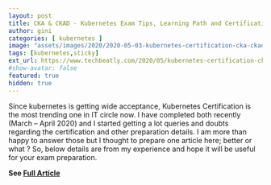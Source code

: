 ```yaml
---
layout: post
title: CKA & CKAD - Kubernetes Exam Tips, Learning Path and Certification
author: gini
categories: [ kubernetes ]
image: "assets/images/2020/2020-05-03-kubernetes-certification-cka-ckad-exam-tips-learning-path.png"
tags: [kubernetes,sticky]
ext_url: https://www.techbeatly.com/2020/05/kubernetes-certification-cka-ckad-exam-tips-learning-path.html
#show-avatar: false
featured: true
hidden: true
---
```


Since kubernetes is getting wide acceptance, Kubernetes Certification is the most trending one in IT circle now. I have completed both recently (March – April 2020) and I started getting a lot queries and doubts regarding the certification and other preparation details. I am more than happy to answer those but I thought to prepare one article here; better or what ? So, below details are from my experience and hope it will be useful for your exam preparation.

**See [Full Article](https://www.techbeatly.com/2020/05/kubernetes-certification-cka-ckad-exam-tips-learning-path.html)**
